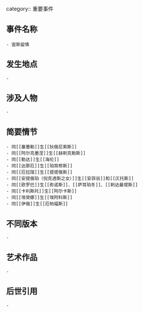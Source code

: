 category:: 重要事件
## 事件名称
	- 宙斯留情
## 发生地点
	-
## 涉及人物
	-
## 简要情节
	- 同[[塞墨勒]]生[[狄俄尼索斯]]
	- 同[[阿尔克墨涅]]生[[赫剌克勒斯]]
	- 同[[勒达]]生[[海伦]]
	- 同[[达那厄]]生[[珀耳修斯]]
	- 同[[厄拉瑞]]生[[提堤俄斯]]
	- 同[[安提俄珀（倪克透斯之女）]]生[[安菲翁]]和[[仄托斯]]
	- 同[[欧罗巴]]生[[弥诺斯]]、[[萨耳珀冬]]、[[剌达曼堤斯]]
	- 同[[卡利斯托]]生[[阿尔卡斯]]
	- 同[[埃癸娜]]生[[埃阿科斯]]
	- 同[[伊俄]]生[[厄帕福斯]]
## 不同版本
	-
## 艺术作品
	-
## 后世引用
	-
